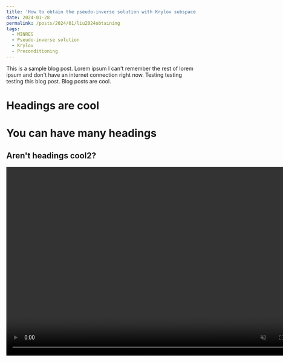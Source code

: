 ```yaml
---
title: 'How to obtain the pseudo-inverse solution with Krylov subspace methods'
date: 2024-01-28
permalink: /posts/2024/01/liu2024obtaining
tags:
  - MINRES
  - Pseudo-inverse solution
  - Krylov
  - Preconditioning
---
```


This is a sample blog post. Lorem ipsum I can't remember the rest of lorem ipsum and don't have an internet connection right now. Testing testing testing this blog post. Blog posts are cool.

Headings are cool
======

You can have many headings
======

Aren't headings cool2?
------
<video controls="" width="800" height="500" muted="" loop="" autoplay="">
<source src="https://github.com/yangliu-op/yangliu-op.github.io/tree/master/videos/curlcurl_all4.mp4" type="video/mp4">
</video>
